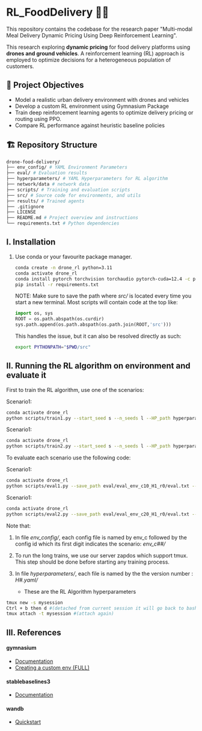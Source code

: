 # RL_FoodDelivery 🚁🍱

This repository contains the codebase for the research paper "Multi-modal Meal Delivery Dynamic Pricing Using Deep Reinforcement Learning".



This research exploring **dynamic pricing** for food delivery platforms using **drones and ground vehicles**. A reinforcement learning (RL) approach is employed to optimize decisions for a heterogeneous population of customers.

## 📌 Project Objectives

- Model a realistic urban delivery environment with drones and vehicles
- Develop a custom RL environment using Gymnasium Package
- Train deep reinforcement learning agents to optimize delivery pricing or routing using PPO. 
- Compare RL performance against heuristic baseline policies


## 🏗️ Repository Structure

```bash
drone-food-delivery/
├── env_config/ # YAML Environment Parameters
├── eval/ # Evaluation results
├── hyperparameters/ # YAML Hyperparameters for RL algorithm
├── network/data # network data 
├── scripts/ # Training and evaluation scripts
├── src/ # Source code for environments, and utils
├── results/ # Trained agents
├── .gitignore
├── LICENSE
├── README.md # Project overview and instructions
└── requirements.txt # Python dependencies
 ```


## I. Installation
 
1. Use conda or your favourite package manager.

    ```bash
    conda create -n drone_rl python=3.11
    conda activate drone_rl
    conda install pytorch torchvision torchaudio pytorch-cuda=12.4 -c pytorch -c nvidia
    pip install -r requirements.txt
    ```
    NOTE:
    Make sure to save the path where *src/* is located every time you start a new terminal. Most scripts will contain code at the top like:

    ```python
    import os, sys
    ROOT = os.path.abspath(os.curdir)
    sys.path.append(os.path.abspath(os.path.join(ROOT,'src')))
    ```

    This handles the issue, but it can also be resolved directly as such:

    ```bash
    export PYTHONPATH="$PWD/src"
    ```

## II. Running the RL algorithm on environment and evaluate it

First to train the RL algorithm, use one of the scenarios:

Scenario1:
```bash
conda activate drone_rl
python scripts/train1.py --start_seed s --n_seeds l --HP_path hyperparameters/H1.yaml --C_path env_config/env_c10.yaml 
```

Scenario1:
```bash
conda activate drone_rl
python scripts/train2.py --start_seed s --n_seeds l --HP_path hyperparameters/H1.yaml --C_path env_config/env_c20.yaml 
```

To evaluate each scenario use the following code:

Scenario1:
```bash
conda activate drone_rl
python scripts/eval1.py --save_path eval/eval_env_c10_H1_r0/eval.txt --C_path env_config/env_c10.yaml --model_dir results/drone_1/PPO/env_c10_H1_run_0/models/model.zip --run_name eval_env_c10_H1_r0
```

Scenario1:
```bash
conda activate drone_rl
python scripts/eval2.py --save_path eval/eval_env_c20_H1_r0/eval.txt --C_path env_config/env_c20.yaml --model_dir results/drone_2/PPO/env_c20_H1_run_0/models/model.zip --run_name eval_env_c20_H1_r0
```


Note that:
1. In file *env_config/*, each config file is named by env_c followed by the config id which its first digit indicates the scenario: *env_c##/*

2. To run the long trains, we use our server zapdos which support tmux. This step should be done before starting any training process.

3. In file *hyperparameters/*, each file is named by the the version number : *H#.yaml/*
    - These are the RL Algorithm hyperparameters

```bash
tmux new -s mysession
Ctrl + b then d #(detached from current session it will go back to bash)
tmux attach -t mysession #(attach again)
```


## III. References 
#### gymnasium
- [Documentation](https://gymnasium.farama.org/)
- [Creating a custom env (FULL)](https://gymnasium.farama.org/tutorials/gymnasium_basics/environment_creation/#sphx-glr-tutorials-gymnasium-basics-environment-creation-py)
#### stablebaselines3
- [Documentation](https://stable-baselines3.readthedocs.io/en/master/)
#### wandb
- [Quickstart](https://docs.wandb.ai/quickstart/)



